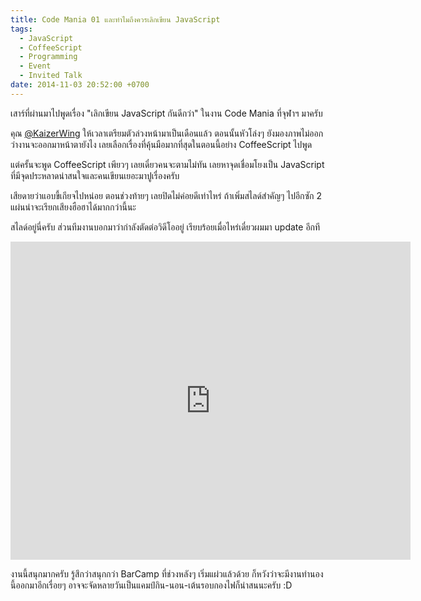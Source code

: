 ```yaml
---
title: Code Mania 01 และทำไมถึงควรเลิกเขียน JavaScript
tags:
  - JavaScript
  - CoffeeScript
  - Programming
  - Event
  - Invited Talk
date: 2014-11-03 20:52:00 +0700
---
```


เสาร์ที่ผ่านมาไปพูดเรื่อง "เลิกเขียน JavaScript กันดีกว่า" ในงาน Code Mania ที่จุฬาฯ มาครับ

คุณ [@KaizerWing][] ให้เวลาเตรียมตัวล่วงหน้ามาเป็นเดือนแล้ว ตอนนั้นหัวโล่งๆ ยังมองภาพไม่ออกว่างานจะออกมาหน้าตายังไง เลยเลือกเรื่องที่คุ้นมือมากที่สุดในตอนนี้อย่าง CoffeeScript ไปพูด

แต่ครั้นจะพูด CoffeeScript เพียวๆ เลยเดี๋ยวคนจะตามไม่ทัน เลยหาจุดเชื่อมโยงเป็น JavaScript ที่มีจุดประหลาดน่าสนใจและคนเขียนเยอะมาปูเรื่องครับ

เสียดายว่าแอบขี้เกียจไปหน่อย ตอนช่วงท้ายๆ เลยปิดไม่ค่อยดีเท่าไหร่ ถ้าเพิ่มสไลด์สำคัญๆ ไปอีกซัก 2 แผ่นน่าจะเรียกเสียงฮือฮาได้มากกว่านี้นะ

สไลด์อยู่นี่ครับ ส่วนทีมงานบอกมาว่ากำลังตัดต่อวิดีโออยู่ เรียบร้อยเมื่อไหร่เดี๋ยวผมมา update อีกที

<iframe src="https://docs.google.com/presentation/d/13UNJhDfYcqqhFj2UwXJtdTif0Dh1d8MHcetjBszkQQs/embed?start=false&loop=false&delayms=3000" frameborder="0" width="640" height="509" allowfullscreen="true" mozallowfullscreen="true" webkitallowfullscreen="true"></iframe>

งานนี้สนุกมากครับ รู้สึกว่าสนุกกว่า BarCamp ที่ช่วงหลังๆ เริ่มแผ่วแล้วด้วย ก็หวังว่าจะมีงานทำนองนี้ออกมาอีกเรื่อยๆ อาจจะจัดหลายวันเป็นแคมป์กิน-นอน-เต้นรอบกองไฟก็น่าสนนะครับ :D


[@KaizerWing]: //twitter.com/KaizerWing
